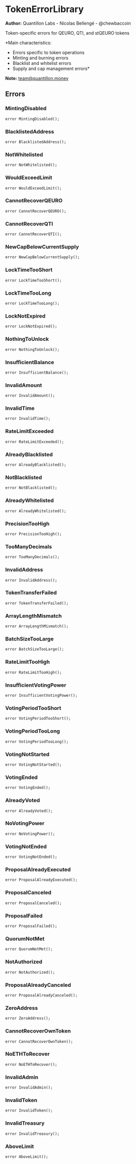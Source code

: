 # TokenErrorLibrary
**Author:**
Quantillon Labs - Nicolas Bellengé - @chewbaccoin

Token-specific errors for QEURO, QTI, and stQEURO tokens

*Main characteristics:
- Errors specific to token operations
- Minting and burning errors
- Blacklist and whitelist errors
- Supply and cap management errors*

**Note:**
team@quantillon.money


## Errors
### MintingDisabled

```solidity
error MintingDisabled();
```

### BlacklistedAddress

```solidity
error BlacklistedAddress();
```

### NotWhitelisted

```solidity
error NotWhitelisted();
```

### WouldExceedLimit

```solidity
error WouldExceedLimit();
```

### CannotRecoverQEURO

```solidity
error CannotRecoverQEURO();
```

### CannotRecoverQTI

```solidity
error CannotRecoverQTI();
```

### NewCapBelowCurrentSupply

```solidity
error NewCapBelowCurrentSupply();
```

### LockTimeTooShort

```solidity
error LockTimeTooShort();
```

### LockTimeTooLong

```solidity
error LockTimeTooLong();
```

### LockNotExpired

```solidity
error LockNotExpired();
```

### NothingToUnlock

```solidity
error NothingToUnlock();
```

### InsufficientBalance

```solidity
error InsufficientBalance();
```

### InvalidAmount

```solidity
error InvalidAmount();
```

### InvalidTime

```solidity
error InvalidTime();
```

### RateLimitExceeded

```solidity
error RateLimitExceeded();
```

### AlreadyBlacklisted

```solidity
error AlreadyBlacklisted();
```

### NotBlacklisted

```solidity
error NotBlacklisted();
```

### AlreadyWhitelisted

```solidity
error AlreadyWhitelisted();
```

### PrecisionTooHigh

```solidity
error PrecisionTooHigh();
```

### TooManyDecimals

```solidity
error TooManyDecimals();
```

### InvalidAddress

```solidity
error InvalidAddress();
```

### TokenTransferFailed

```solidity
error TokenTransferFailed();
```

### ArrayLengthMismatch

```solidity
error ArrayLengthMismatch();
```

### BatchSizeTooLarge

```solidity
error BatchSizeTooLarge();
```

### RateLimitTooHigh

```solidity
error RateLimitTooHigh();
```

### InsufficientVotingPower

```solidity
error InsufficientVotingPower();
```

### VotingPeriodTooShort

```solidity
error VotingPeriodTooShort();
```

### VotingPeriodTooLong

```solidity
error VotingPeriodTooLong();
```

### VotingNotStarted

```solidity
error VotingNotStarted();
```

### VotingEnded

```solidity
error VotingEnded();
```

### AlreadyVoted

```solidity
error AlreadyVoted();
```

### NoVotingPower

```solidity
error NoVotingPower();
```

### VotingNotEnded

```solidity
error VotingNotEnded();
```

### ProposalAlreadyExecuted

```solidity
error ProposalAlreadyExecuted();
```

### ProposalCanceled

```solidity
error ProposalCanceled();
```

### ProposalFailed

```solidity
error ProposalFailed();
```

### QuorumNotMet

```solidity
error QuorumNotMet();
```

### NotAuthorized

```solidity
error NotAuthorized();
```

### ProposalAlreadyCanceled

```solidity
error ProposalAlreadyCanceled();
```

### ZeroAddress

```solidity
error ZeroAddress();
```

### CannotRecoverOwnToken

```solidity
error CannotRecoverOwnToken();
```

### NoETHToRecover

```solidity
error NoETHToRecover();
```

### InvalidAdmin

```solidity
error InvalidAdmin();
```

### InvalidToken

```solidity
error InvalidToken();
```

### InvalidTreasury

```solidity
error InvalidTreasury();
```

### AboveLimit

```solidity
error AboveLimit();
```

